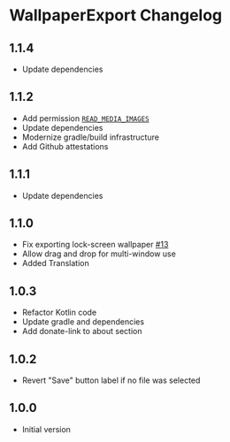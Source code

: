 # WallpaperExport Changelog

## 1.1.4
*   Update dependencies

## 1.1.2
*   Add permission [`READ_MEDIA_IMAGES`](https://developer.android.com/reference/android/Manifest.permission#READ_MEDIA_IMAGES)
*   Update dependencies
*   Modernize gradle/build infrastructure
*   Add Github attestations

## 1.1.1
*   Update dependencies

## 1.1.0
*   Fix exporting lock-screen wallpaper [#13](https://github.com/cvzi/WallpaperExport/issues/13)
*   Allow drag and drop for multi-window use
*   Added Translation

## 1.0.3
*   Refactor Kotlin code
*   Update gradle and dependencies
*   Add donate-link to about section

## 1.0.2
*   Revert "Save" button label if no file was selected

## 1.0.0
*   Initial version
